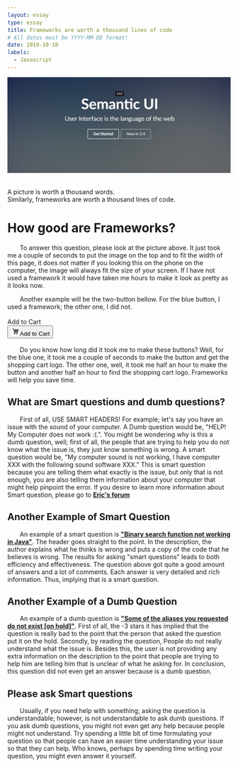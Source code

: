 ```yaml
---
layout: essay
type: essay
title: Frameworks are worth a thousand lines of code
# All dates must be YYYY-MM-DD format!
date: 2019-10-10
labels:
  - Javascript
---
```

<div>
  <a>
    <img class="ui fluid image" src="../images/Frameworks/Semantic.png">
  </a>
  <p class="quotes">
  <br>
    A picture is worth a thousand words.
  <br>
    Similarly, frameworks are worth a thousand lines of code.
  </p>
</div>

# How good are Frameworks?
<p class="paragraph">
<span style="margin-left:2em"></span> To answer this question, please look at the picture above. It just took me a couple of seconds to put the image on the top and to fit the width of this page, it does not matter if you looking this on the phone on the computer, the image will always fit the size of your screen. If I have not used a framework it would have taken me hours to make it look as pretty as it looks now.
</p>

<div class="paragraph">
  <span style="margin-left:2em"></span> 
    Another example will be the two-button bellow. For the blue button, I used a framework; the other one, I did not.
    <br><br>
  <div class="ui two column stackable center aligned page grid">
    <div class="column ten wide">
        <div class="ui primary button">
          <i class="centered shop icon"></i> Add to Cart
        </div>
          <button type="button"> 
                 <img src="../images/Frameworks/shopping-card.png" height="20px" >Add to Cart
          </button>
    </div>
  </div>
  <br>
  <span style="margin-left:2em"></span> 
    Do you know how long did it took me to make these buttons? Well, for the blue one, it took me a couple of seconds to make the button and get the shopping cart logo. The other one, well, it took me half an hour to make the button and another half an hour to find the shopping cart logo. Frameworks will help you save time.
</div>


## What are Smart questions and dumb questions?
<p class="paragraph">
<span style="margin-left:2em"></span> First of all, USE SMART HEADERS! For example; let's say you have an issue with the sound of your computer. A Dumb question would be, "HELP! My Computer does not work :(.". You might be wondering why is this a dumb question, well; first of all, the people that are trying to help you do not know what the issue is, they just know something is wrong. A smart question would be, "My computer sound is not working, I have computer XXX with the following sound software XXX." This is smart question because you are telling them what exactly is the issue, but only that is not enough, you are also telling them information about your computer that might help pinpoint the error. If you desire to learn more information about Smart question, please go to <a href=" http://www.catb.org/esr/faqs/smart-questions.html" target="_blank"><b>Eric's  forum</b></a>
</p>

## Another Example of Smart Question
<p class="paragraph">
<span style="margin-left:2em"></span> An example of a smart question is <a href="https://stackoverflow.com/questions/51851587/binary-search-function-not-working" target="_blank"><b>"Binary search function not working in Java"</b></a>. The header goes straight to the point. In the description, the author explains what he thinks is wrong and puts a copy of the code that he believes is wrong. The results for asking "smart questions" leads to both efficiency and effectiveness. The question above got quite a good amount of answers and a lot of comments. Each answer is very detailed and rich information. Thus, implying that is a smart question.
</p>

## Another Example of a Dumb Question
<p class="paragraph">
<span style="margin-left:2em"></span> An example of a dumb question is <a href="https://stackoverflow.com/questions/57887946/some-of-the-aliases-you-requested-do-not-exist" target="_blank"><b>"Some of the aliases you requested do not exist [on hold]"</b></a>. First of all, the -3 stars it has implied that the question is really bad to the point that the person that asked the question put it on the hold. Secondly, by reading the question, People do not really understand what the issue is. Besides this, the user is not providing any extra information on the description to the point that people are trying to help him are telling him that is unclear of what he asking for. In conclusion, this question did not even get an answer because is a dumb question.
</p>

## Please ask Smart questions
<p class="paragraph">
<span style="margin-left:2em"></span> Usually, if you need help with something; asking the question is understandable; however, is not understandable to ask dumb questions. If you ask dumb questions, you might not even get any help because people might not understand. Try spending a little bit of time formulating your question so that people can have an easier time understanding your issue so that they can help. Who knows, perhaps by spending time writing your question, you might even answer it yourself.
</p>




